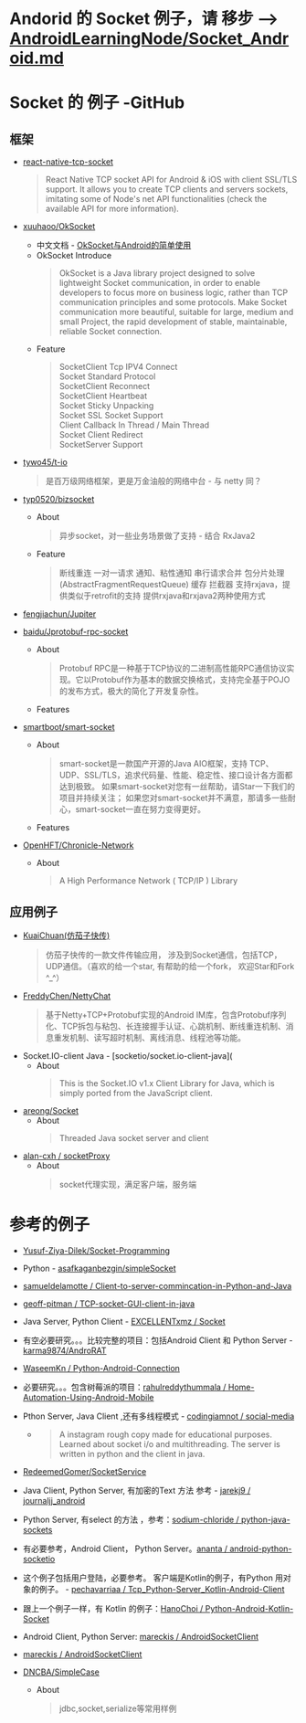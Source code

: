 # Andorid 的 Socket 例子，请 移步 --> [AndroidLearningNode/Socket_Android.md](https://github.com/huarui0/AndroidLearningNode/blob/master/Socket_Android.md)<br>
# Socket 的 例子 -GitHub
## 框架
   * [react-native-tcp-socket](https://github.com/Rapsssito/react-native-tcp-socket)<br>
      >React Native TCP socket API for Android & iOS with client SSL/TLS support. It allows you to create TCP clients and servers sockets, imitating some of Node's net API functionalities (check the available API for more information).
   * [xuuhaoo/OkSocket](https://github.com/xuuhaoo/OkSocket)<br>
      + 中文文档 - [OkSocket与Android的简单使用](https://www.jianshu.com/p/8ee3ee766265)<br>
      + OkSocket Introduce
         >OkSocket is a Java library project designed to solve lightweight Socket communication, in order to enable developers to focus more on business logic, rather than TCP communication principles and some protocols. Make Socket communication more beautiful, suitable for large, medium and small Project, the rapid development of stable, maintainable, reliable Socket connection.
      + Feature
         >SocketClient Tcp IPV4 Connect<br>
         >Socket Standard Protocol<br>
         >SocketClient Reconnect<br>
         >SocketClient Heartbeat<br>
         >Socket Sticky Unpacking<br>
         >Socket SSL Socket Support<br>
         >Client Callback In Thread / Main Thread<br>
         >Socket Client Redirect<br>
         >SocketServer Support<br>
   * [tywo45/t-io](https://github.com/tywo45/t-io)<br>
      >是百万级网络框架，更是万金油般的网络中台 - 与 netty 同？
   * [typ0520/bizsocket](https://github.com/typ0520/bizsocket)<br>
      + About
         >异步socket，对一些业务场景做了支持 - 结合 RxJava2
      + Feature
         >断线重连
         >一对一请求
         >通知、粘性通知
         >串行请求合并
         >包分片处理(AbstractFragmentRequestQueue)
         >缓存
         >拦截器
         >支持rxjava，提供类似于retrofit的支持
         >提供rxjava和rxjava2两种使用方式
   * [fengjiachun/Jupiter](https://github.com/fengjiachun/Jupiter)<br>
   
   
   * [baidu/Jprotobuf-rpc-socket](https://github.com/baidu/Jprotobuf-rpc-socket)<br>
      + About
         >Protobuf RPC是一种基于TCP协议的二进制高性能RPC通信协议实现。它以Protobuf作为基本的数据交换格式，支持完全基于POJO的发布方式，极大的简化了开发复杂性。
      + Features
   * [smartboot/smart-socket](https://github.com/smartboot/smart-socket)<br>
      + About
         >smart-socket是一款国产开源的Java AIO框架，支持 TCP、UDP、SSL/TLS，追求代码量、性能、稳定性、接口设计各方面都达到极致。 如果smart-socket对您有一丝帮助，请Star一下我们的项目并持续关注； 如果您对smart-socket并不满意，那请多一些耐心，smart-socket一直在努力变得更好。
      + Features
   * [OpenHFT/Chronicle-Network](https://github.com/OpenHFT/Chronicle-Network)<br>
      + About
         >A High Performance Network ( TCP/IP ) Library
## 应用例子
   * [KuaiChuan(仿茄子快传)](https://github.com/mayubao/KuaiChuan)<br>
      >仿茄子快传的一款文件传输应用， 涉及到Socket通信，包括TCP，UDP通信。（喜欢的给一个star, 有帮助的给一个fork， 欢迎Star和Fork ^_^）
   * [FreddyChen/NettyChat](https://github.com/FreddyChen/NettyChat)<br>
      >基于Netty+TCP+Protobuf实现的Android IM库，包含Protobuf序列化、TCP拆包与粘包、长连接握手认证、心跳机制、断线重连机制、消息重发机制、读写超时机制、离线消息、线程池等功能。
   * Socket.IO-client Java - [socketio/socket.io-client-java](<br>
      + About
         >This is the Socket.IO v1.x Client Library for Java, which is simply ported from the JavaScript client.
   * [areong/Socket](https://github.com/areong/Socket)<br>
      + About
         >Threaded Java socket server and client
   * [alan-cxh
/
socketProxy](https://github.com/alan-cxh/socketProxy)<br>
      + About
         >socket代理实现，满足客户端，服务端
     
# 参考的例子
   * [Yusuf-Ziya-Dilek/Socket-Programming](https://github.com/Yusuf-Ziya-Dilek/Socket-Programming)<br>
   * Python - [asafkaganbezgin/simpleSocket](https://github.com/asafkaganbezgin/simpleSocket)<br>
   * [samueldelamotte
/
Client-to-server-commincation-in-Python-and-Java](https://github.com/samueldelamotte/Client-to-server-commincation-in-Python-and-Java)<br>
   * [geoff-pitman
/
TCP-socket-GUI-client-in-java](https://github.com/geoff-pitman/TCP-socket-GUI-client-in-java)<br>
   * Java Server, Python Client - [EXCELLENTxmz
/
Socket](https://github.com/EXCELLENTxmz/Socket)<br>
   * 有空必要研究。。。比较完整的项目：包括Android Client 和 Python Server - [karma9874/AndroRAT](https://github.com/karma9874/AndroRAT)<br>
   * [WaseemKn
/
Python-Android-Connection](https://github.com/WaseemKn/Python-Android-Connection)<br>
   * 必要研究。。。包含树莓派的项目：[rahulreddythummala
/
Home-Automation-Using-Android-Mobile](https://github.com/rahulreddythummala/Home-Automation-Using-Android-Mobile)<br>
   * Pthon Server, Java Client ,还有多线程模式 - [codingiamnot
/
social-media](https://github.com/codingiamnot/social-media)<br>
      + >A instagram rough copy made for educational purposes. Learned about socket i/o and multithreading. The server is written in python and the client in java.
   * [RedeemedGomer/SocketService](https://github.com/RedeemedGomer/SocketService)<br>
   * Java Client, Python Server, 有加密的Text 方法 参考 - [jarekj9
/
journaljj_android](https://github.com/jarekj9/journaljj_android)<br>
   * Python Server, 有select 的方法 ，参考：[sodium-chloride
/
python-java-sockets](https://github.com/sodium-chloride/python-java-sockets)<br>
   * 有必要参考，Android Client， Python Server。[ananta
/
android-python-socketio](https://github.com/ananta/android-python-socketio)<br>
   * 这个例子包括用户登陆，必要参考。 客户端是Kotlin的例子，有Python 用对象的例子。 - [pechavarriaa
/
Tcp_Python-Server_Kotlin-Android-Client
](https://github.com/pechavarriaa/Tcp_Python-Server_Kotlin-Android-Client)<br>
   * 跟上一个例子一样，有 Kotlin 的例子：[HanoChoi
/
Python-Android-Kotlin-Socket](https://github.com/HanoChoi/Python-Android-Kotlin-Socket)<br>
   * Android Client, Python Server: [mareckis
/
AndroidSocketClient](https://github.com/mareckis/AndroidSocketClient)<br>
   * [mareckis
/
AndroidSocketClient](https://github.com/mareckis/AndroidSocketClient)<br>

   * [DNCBA/SimpleCase](https://github.com/DNCBA/SimpleCase)<br>
      + About
         >jdbc,socket,serialize等常用样例
